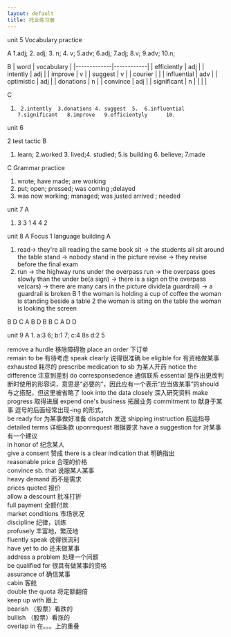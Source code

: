 ```yaml
---
layout: default
title: 托业练习册
---
```


unit 5 Vocabulary practice 

A
1.adj; 2. adj; 3. n; 4. v; 5.adv; 6.adj; 7.adj; 8.v; 9.adv; 10.n;

B
|     word    | vocabulary |
|-------------|------------|
| efficiently | adj        |
| intently    | adj        |
| improve     | v          |
| suggest     | v          |
| courier     |            |
| influential | adv        |
| optimistic  | adj        |
| donations   | n          |
| convince    | adj        |
| significant | n          |
|             |            |

C
1.		2.intently	3.donations	4. suggest	5.  6.influential	7.significant	8.improve	9.efficientyly  	10.


unit 6 

2 test tactic 
B
1. learn; 2.worked 3. lived;4. studied; 5.is building 6. believe; 7.made

C Grammar practice 
1. wrote; have made; are working 
2. put; open; pressed; was coming ;delayed
3. was now working; managed; was justed arrived ; needed


unit 7
A
1. 3 3 1 4  4 2



unit 8 
A Focus
1 language building
    A
1. read-> they're all reading the same book
    sit -> the students all sit around the table
    stand -> nobody stand in the picture
    revise -> they revise before the final exam
2. run -> the highway runs under the overpass
    run -> the overpass goes slowly than the under
    be(a sign) -> there is a sign on the overpass
    ve(cars) -> there are many cars in the picture
    divide(a guardrail) -> a guardrail is broken
    B 
    1
    the woman is holding a cup of coffee
    the woman is standing beside a table
    2 the woman is siting on the table
        the woman is looking the screen


B D C A B
D B B C A 
D D

unit 9
A 
    1. a:3 6; b:1 7; c:4 8s   d:2 5


remove a hurdle 移除障碍物
place an order 下订单  
remain to be 有待考虑
speak clearly 说得很准确
be eligible for 有资格做某事
exhausted 耗尽的
prescribe medication to sb 为某人开药
notice the difference 注意到差别
do corresponsedence 通信联系
essential 是作出更改判断时使用的形容词，意思是“必要的”，因此应有一个表示“应当做某事”的should 与之搭配，但这里被省略了
look into the data closely 深入研究资料
make progress 取得进展
expend one's business 拓展业务
commitment to 献身于某事
逗号的后面经常出现-ing 的形式，  
be ready for 为某事做好准备
dispatch 发送
shipping instruction 航运指导
detailed terms 详细条款
uponrequest 根据要求 
have a suggestion for 对某事有一个建议  
in honor of 纪念某人  
give a consent 赞成
there is a clear indication that 明确指出  
reasonable price 合理的价格  
convince sb. that 说服某人某事  
heavy demand 而不是需求  
prices quoted 报价  
allow a descount 批准打折  
full payment 全额付款  
market conditions   市场状况  
discipline 纪律，训练  
profusely 丰富地，繁茂地  
fluently speak 说得很流利  
have yet to do 还未做某事  
address a problem 处理一个问题  
be qualified for 很具有做某事的资格  
assurance of 确信某事  
cabin 客舱  
double the quota 将定额翻倍  
keep up with 跟上  
bearish （股票）看跌的  
bullish （股票）看涨的  
overlap in 在。。。上的重叠  


